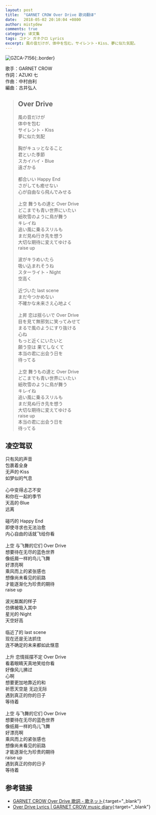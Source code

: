 ```yaml
---
layout: post
title:  "GARNET CROW Over Drive 歌词翻译"
date:   2018-05-02 20:10:04 +0800
author: mistydew
comments: true
category: 译文集
tags: コナン ガネクロ Lyrics
excerpt: 風の音だけが、体中を包む。サイレント・Kiss、夢に似た気配。
---
```

![GZCA-7156](https://crowsub.github.io/images/discography/single/GZCA-7156.jpg){:.border}

歌手：GARNET CROW<br>
作詞：AZUKI 七<br>
作曲：中村由利<br>
編曲：古井弘人

<blockquote class="lyric-original">
  <h2>Over Drive</h2>
  <p>
    風の音だけが<br>
    体中を包む<br>
    サイレント・Kiss<br>
    夢に似た気配<br>
    <br>
    胸がキュッとなること<br>
    君といた季節<br>
    スカイハイ・Blue<br>
    遠ざかる<br>
    <br>
    都合いい Happy End<br>
    さがしても癒せない<br>
    心が自由なら飛んでみせる<br>
    <br>
    上空 舞うもの達と Over Drive<br>
    どこまでも青い世界にいたい<br>
    紙吹雪のように鳥が舞う<br>
    キレイね<br>
    追い風に乗るスリルも<br>
    まだ見ぬ行き先を想う<br>
    大切な期待に変えてゆける<br>
    raise up<br>
    <br>
    波がキラめいたら<br>
    吸い込まれそうね<br>
    スターライト・Night<br>
    空高く<br>
    <br>
    近づいた last scene<br>
    まだ今つかめない<br>
    不確かな未来さえ心地よく<br>
    <br>
    上昇 恋は揺らいで Over Drive<br>
    目を見て無邪気に笑ってみせて<br>
    まるで風のようにすり抜ける<br>
    心ね<br>
    もっと近くにいたいと<br>
    願う空は 果てしなくて<br>
    本当の君に出会う日を<br>
    待ってる<br>
    <br>
    上空 舞うもの達と Over Drive<br>
    どこまでも青い世界にいたい<br>
    紙吹雪のように鳥が舞う<br>
    キレイね<br>
    追い風に乗るスリルも<br>
    まだ見ぬ行き先を想う<br>
    大切な期待に変えてゆける<br>
    raise up<br>
    本当の君に出会う日を<br>
    待ってる
  </p>
</blockquote>

<div class="lyric-translation">
  <h2>凌空驾驭</h2>
  <p>
    只有风的声音<br>
    包裹着全身<br>
    无声的·Kiss<br>
    如梦似的气息<br>
    <br>
    心中变得忐忑不安<br>
    和你在一起的季节<br>
    天高的·Blue<br>
    远离<br>
    <br>
    碰巧的 Happy End<br>
    即使寻求也无法治愈<br>
    内心自由的话就飞给你看<br>
    <br>
    上空 与飞舞的它们 Over Drive<br>
    想要待在无尽的蓝色世界<br>
    像纸屑一样的鸟儿飞舞<br>
    好漂亮啊<br>
    乘风而上的紧张感也<br>
    想像尚未看见的前路<br>
    才能逐渐化为珍贵的期待<br>
    raise up<br>
    <br>
    波光粼粼的样子<br>
    仿佛被吸入其中<br>
    星光的·Night<br>
    天空好高<br>
    <br>
    临近了的 last scene<br>
    现在还是无法抓住<br>
    连不确定的未来都如此惬意<br>
    <br>
    上升 恋情摇摆不定 Over Drive<br>
    看着眼睛天真地笑给你看<br>
    好像风儿拂过<br>
    心啊<br>
    想要更加地靠近的和<br>
    祈愿天空是 无边无际<br>
    遇到真正的你的日子<br>
    等待着<br>
    <br>
    上空 与飞舞的它们 Over Drive<br>
    想要待在无尽的蓝色世界<br>
    像纸屑一样的鸟儿飞舞<br>
    好漂亮啊<br>
    乘风而上的紧张感也<br>
    想像尚未看见的前路<br>
    才能逐渐化为珍贵的期待<br>
    raise up<br>
    遇到真正的你的日子<br>
    等待着
  </p>
</div>

## 参考链接

* [GARNET CROW Over Drive 歌詞 - 歌ネット](https://www.uta-net.com/song/93464/){:target="_blank"}
* [Over Drive Lyrics \| GARNET CROW music diary](https://crowsub.github.io/lyrics/original/Over%20Drive.html){:target="_blank"}
